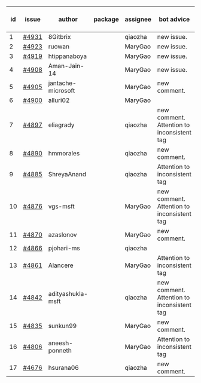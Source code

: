 | id | issue | author | package | assignee | bot advice | created date of issue | target release date | date from target |
| ------ | ------ | ------ | ------ | ------ | ------ | ------ | ------ | :-----: |
| 1 | [#4931](https://github.com/Azure/sdk-release-request/issues/4931) | 8Gitbrix |  | qiaozha | new issue. | 01-31 | 02-23 |  |
| 2 | [#4923](https://github.com/Azure/sdk-release-request/issues/4923) | ruowan |  | MaryGao | new issue. | 01-26 | 02-23 |  |
| 3 | [#4919](https://github.com/Azure/sdk-release-request/issues/4919) | htippanaboya |  | MaryGao | new issue. | 01-24 | 02-23 |  |
| 4 | [#4908](https://github.com/Azure/sdk-release-request/issues/4908) | Aman-Jain-14 |  | MaryGao | new issue. | 01-22 | 02-23 |  |
| 5 | [#4905](https://github.com/Azure/sdk-release-request/issues/4905) | jantache-microsoft |  | MaryGao | new comment. | 01-22 | 02-23 |  |
| 6 | [#4900](https://github.com/Azure/sdk-release-request/issues/4900) | alluri02 |  | MaryGao |  | 01-22 | 02-23 |  |
| 7 | [#4897](https://github.com/Azure/sdk-release-request/issues/4897) | eliagrady |  | qiaozha | new comment. Attention to inconsistent tag | 01-18 | 02-23 |  |
| 8 | [#4890](https://github.com/Azure/sdk-release-request/issues/4890) | hmmorales |  | qiaozha | new comment. | 01-16 | 02-23 |  |
| 9 | [#4885](https://github.com/Azure/sdk-release-request/issues/4885) | ShreyaAnand |  | qiaozha | Attention to inconsistent tag | 01-15 | 02-23 |  |
| 10 | [#4876](https://github.com/Azure/sdk-release-request/issues/4876) | vgs-msft |  | MaryGao | new comment. Attention to inconsistent tag | 01-09 | 02-23 |  |
| 11 | [#4870](https://github.com/Azure/sdk-release-request/issues/4870) | azaslonov |  | MaryGao | new comment. | 01-08 | 02-23 |  |
| 12 | [#4866](https://github.com/Azure/sdk-release-request/issues/4866) | pjohari-ms |  | qiaozha |  | 01-06 | 01-26 |  |
| 13 | [#4861](https://github.com/Azure/sdk-release-request/issues/4861) | Alancere |  | MaryGao | Attention to inconsistent tag | 12-27 | 01-26 |  |
| 14 | [#4842](https://github.com/Azure/sdk-release-request/issues/4842) | adityashukla-msft |  | qiaozha | new comment. Attention to inconsistent tag | 12-20 | 01-26 |  |
| 15 | [#4835](https://github.com/Azure/sdk-release-request/issues/4835) | sunkun99 |  | MaryGao | new comment. | 12-15 | 01-26 |  |
| 16 | [#4806](https://github.com/Azure/sdk-release-request/issues/4806) | aneesh-ponneth |  | MaryGao | Attention to inconsistent tag | 11-29 | 02-23 |  |
| 17 | [#4676](https://github.com/Azure/sdk-release-request/issues/4676) | hsurana06 |  | qiaozha | new comment. | 10-23 | 02-23 |  |
